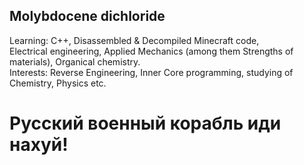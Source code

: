 ## Molybdocene dichloride
Learning: C++, Disassembled & Decompiled&nbsp;Minecraft&nbsp;code, Electrical&nbsp;engineering, Applied&nbsp;Mechanics (among them Strengths of materials), Organical&nbsp;chemistry.\
Interests: Reverse&nbsp;Engineering, Inner&nbsp;Core programming, studying of Chemistry, Physics etc.

# Русский военный корабль иди нахуй!
